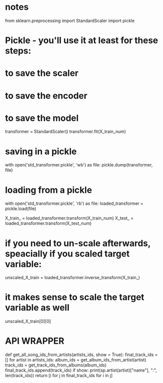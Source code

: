 # notes
from sklearn.preprocessing import StandardScaler
import pickle

# Pickle - you'll use it at least for these steps:
# to save the scaler
# to save the encoder
# to save the model

transformer = StandardScaler()
transformer.fit(X_train_num)

# saving in a pickle
with open('std_transformer.pickle', 'wb') as file:
    pickle.dump(transformer, file)
    
# loading from a pickle  
with open('std_transformer.pickle', 'rb') as file:
    loaded_transformer = pickle.load(file)

X_train_ = loaded_transformer.transform(X_train_num)
X_test_ = loaded_transformer.transform(X_test_num)

# if you need to un-scale afterwards, speacially if you scaled target variable:
unscaled_X_train = loaded_transformer.inverse_transform(X_train_)

# it makes sense to scale the target variable as well
unscaled_X_train[0][0]

# API WRAPPER
def get_all_song_ids_from_artists(artists_ids, show = True):
    final_track_ids = []
    for artist in artists_ids:
        album_ids = get_album_ids_from_artist(artist)
        track_ids = get_track_ids_from_albums(album_ids)
        final_track_ids.append(track_ids)
        if show:
            print(sp.artist(artist)["name"], ":", len(track_ids))
    return [i for j in final_track_ids for i in j]
